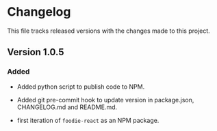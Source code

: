 # Changelog

This file tracks released versions with the changes made to this project.

## Version 1.0.5

### Added

- Added python script to publish code to NPM.
- Added git pre-commit hook to update version in package.json, CHANGELOG.md and README.md.

- first iteration of `foodie-react` as an NPM package.
